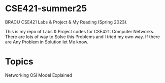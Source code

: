 # CSE421-summer25
BRACU CSE421 Labs & Project & My Reading (Spring 2023).

This is my repo of Labs & Project codes for CSE421: Computer Networks. There are lots of way to Solve this Problems and I tried my own way. If there are Any Problem in Solution let Me know.

# Topics
Networking OSI Model Explained
